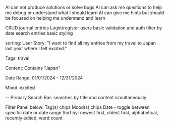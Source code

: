 AI can not produce solutions or solve bugs
AI can ask me questions to help me debug or understand what I should learn
AI can give me hints but should be focused on helping me understand and learn

CRUD journal entries
Login/register users
basic validation and auth
filter by date
search entries
basic styling

sorting: 
User Story: "I want to find all my entries from my travel to Japan last year where I felt excited."

Tags: travel

Content: Contains "Japan"

Date Range: 01/01/2024 - 12/31/2024

Mood: excited

--
Primary Search Bar: searches by title and content simultaneously

Filter Panel below:
Tag(s) chips
Mood(s) chips
Date - toggle between specific date or date range
Sort by: newest first, oldest first, alphabetical, recently edited, word count
